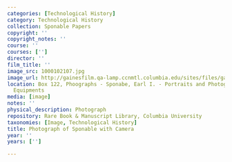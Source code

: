 ```yaml
---
categories: [Technological History]
category: Technological History
collection: Sponable Papers
copyright: ''
copyright_notes: ''
course: ''
courses: ['']
director: ''
film_title: ''
image_src: 1000102107.jpg
image_url: http://gainesfilm.qa-lamp.ccnmtl.columbia.edu/sites/files/gainesfilm/images/1000102107.jpg
location: Box 122, Phoographs - Sponabe, Earl I. - Portraits and Photographs with
  Equipments
media: [image]
notes: ''
physical_description: Photograph
repository: Rare Book & Manuscript Library, Columbia University
taxonomies: [Image, Technological History]
title: Photograph of Sponable with Camera
year: ''
years: ['']

---
```

